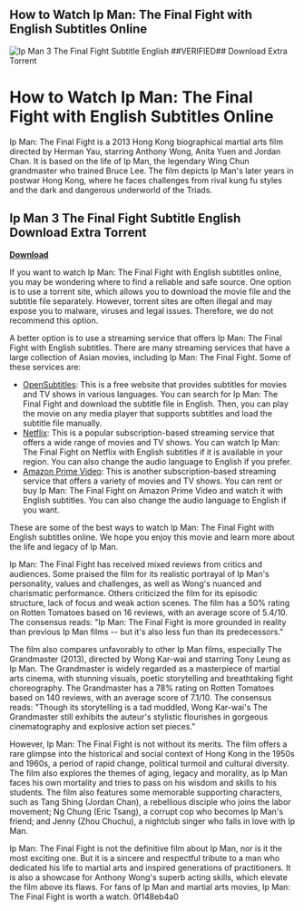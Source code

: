 ## How to Watch Ip Man: The Final Fight with English Subtitles Online

 
![Ip Man 3 The Final Fight Subtitle English ##VERIFIED## Download Extra Torrent](https://encrypted-tbn3.gstatic.com/images?q=tbn:ANd9GcSEw8q1zeZI5yVwFlaW6hDRiFFNRNQHeiG0F1Yn9yugefhzH_uFaucLThc)

 
# How to Watch Ip Man: The Final Fight with English Subtitles Online
 
Ip Man: The Final Fight is a 2013 Hong Kong biographical martial arts film directed by Herman Yau, starring Anthony Wong, Anita Yuen and Jordan Chan. It is based on the life of Ip Man, the legendary Wing Chun grandmaster who trained Bruce Lee. The film depicts Ip Man's later years in postwar Hong Kong, where he faces challenges from rival kung fu styles and the dark and dangerous underworld of the Triads.
 
## Ip Man 3 The Final Fight Subtitle English Download Extra Torrent


[**Download**](https://www.google.com/url?q=https%3A%2F%2Ftinurll.com%2F2tKGM2&sa=D&sntz=1&usg=AOvVaw2js7C2crC-1FY5SUQwoDyO)

 
If you want to watch Ip Man: The Final Fight with English subtitles online, you may be wondering where to find a reliable and safe source. One option is to use a torrent site, which allows you to download the movie file and the subtitle file separately. However, torrent sites are often illegal and may expose you to malware, viruses and legal issues. Therefore, we do not recommend this option.
 
A better option is to use a streaming service that offers Ip Man: The Final Fight with English subtitles. There are many streaming services that have a large collection of Asian movies, including Ip Man: The Final Fight. Some of these services are:
 
- [OpenSubtitles](https://www.opensubtitles.com/en/subtitles/p-man-final-fight-2013-dual-complete-bluray-sharphd): This is a free website that provides subtitles for movies and TV shows in various languages. You can search for Ip Man: The Final Fight and download the subtitle file in English. Then, you can play the movie on any media player that supports subtitles and load the subtitle file manually.
- [Netflix](https://www.netflix.com/title/80067618): This is a popular subscription-based streaming service that offers a wide range of movies and TV shows. You can watch Ip Man: The Final Fight on Netflix with English subtitles if it is available in your region. You can also change the audio language to English if you prefer.
- [Amazon Prime Video](https://www.amazon.com/Ip-Man-Final-Fight-English/dp/B00FJ5I9Z8): This is another subscription-based streaming service that offers a variety of movies and TV shows. You can rent or buy Ip Man: The Final Fight on Amazon Prime Video and watch it with English subtitles. You can also change the audio language to English if you want.

These are some of the best ways to watch Ip Man: The Final Fight with English subtitles online. We hope you enjoy this movie and learn more about the life and legacy of Ip Man.
  
Ip Man: The Final Fight has received mixed reviews from critics and audiences. Some praised the film for its realistic portrayal of Ip Man's personality, values and challenges, as well as Wong's nuanced and charismatic performance. Others criticized the film for its episodic structure, lack of focus and weak action scenes. The film has a 50% rating on Rotten Tomatoes based on 16 reviews, with an average score of 5.4/10. The consensus reads: \"Ip Man: The Final Fight is more grounded in reality than previous Ip Man films -- but it's also less fun than its predecessors.\"
 
The film also compares unfavorably to other Ip Man films, especially The Grandmaster (2013), directed by Wong Kar-wai and starring Tony Leung as Ip Man. The Grandmaster is widely regarded as a masterpiece of martial arts cinema, with stunning visuals, poetic storytelling and breathtaking fight choreography. The Grandmaster has a 78% rating on Rotten Tomatoes based on 140 reviews, with an average score of 7.1/10. The consensus reads: \"Though its storytelling is a tad muddled, Wong Kar-wai's The Grandmaster still exhibits the auteur's stylistic flourishes in gorgeous cinematography and explosive action set pieces.\"
 
However, Ip Man: The Final Fight is not without its merits. The film offers a rare glimpse into the historical and social context of Hong Kong in the 1950s and 1960s, a period of rapid change, political turmoil and cultural diversity. The film also explores the themes of aging, legacy and morality, as Ip Man faces his own mortality and tries to pass on his wisdom and skills to his students. The film also features some memorable supporting characters, such as Tang Shing (Jordan Chan), a rebellious disciple who joins the labor movement; Ng Chung (Eric Tsang), a corrupt cop who becomes Ip Man's friend; and Jenny (Zhou Chuchu), a nightclub singer who falls in love with Ip Man.
 
Ip Man: The Final Fight is not the definitive film about Ip Man, nor is it the most exciting one. But it is a sincere and respectful tribute to a man who dedicated his life to martial arts and inspired generations of practitioners. It is also a showcase for Anthony Wong's superb acting skills, which elevate the film above its flaws. For fans of Ip Man and martial arts movies, Ip Man: The Final Fight is worth a watch.
 0f148eb4a0
